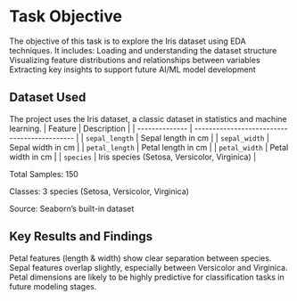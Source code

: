 # Task Objective

The objective of this task is to explore the Iris dataset using EDA techniques. It includes:
Loading and understanding the dataset structure
Visualizing feature distributions and relationships between variables
Extracting key insights to support future AI/ML model development

## Dataset Used

The project uses the Iris dataset, a classic dataset in statistics and machine learning.
| Feature        | Description                                  |
| -------------- | -------------------------------------------- |
| `sepal_length` | Sepal length in cm                           |
| `sepal_width`  | Sepal width in cm                            |
| `petal_length` | Petal length in cm                           |
| `petal_width`  | Petal width in cm                            |
| `species`      | Iris species (Setosa, Versicolor, Virginica) |

Total Samples: 150

Classes: 3 species (Setosa, Versicolor, Virginica)

Source: Seaborn’s built-in dataset

## Key Results and Findings

Petal features (length & width) show clear separation between species.
Sepal features overlap slightly, especially between Versicolor and Virginica.
Petal dimensions are likely to be highly predictive for classification tasks in future modeling stages.

